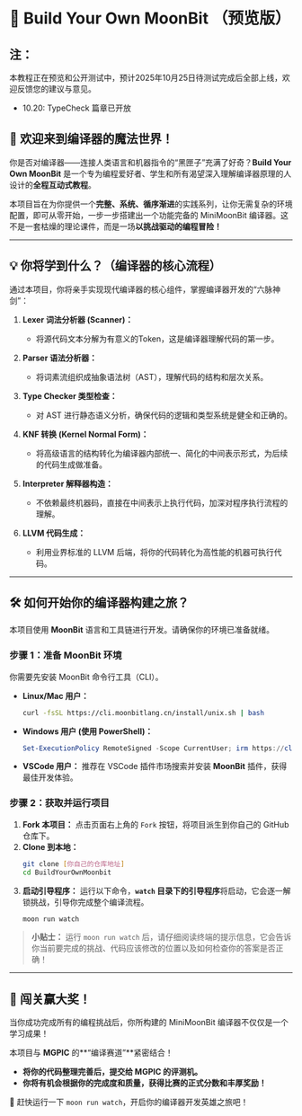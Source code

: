 # 🚀 Build Your Own MoonBit （预览版）

## 注：

本教程正在预览和公开测试中，预计2025年10月25日待测试完成后全部上线，欢迎反馈您的建议与意见。

- 10.20: TypeCheck 篇章已开放

## 🌟 欢迎来到编译器的魔法世界！

你是否对编译器——连接人类语言和机器指令的“黑匣子”充满了好奇？**Build Your Own MoonBit** 是一个专为编程爱好者、学生和所有渴望深入理解编译器原理的人设计的**全程互动式教程**。

本项目旨在为你提供一个**完整、系统、循序渐进**的实践系列，让你无需复杂的环境配置，即可从零开始，一步一步搭建出一个功能完备的 MiniMoonBit 编译器。这不是一套枯燥的理论课件，而是一场**以挑战驱动的编程冒险！**

-----

## 💡 你将学到什么？（编译器的核心流程）

通过本项目，你将亲手实现现代编译器的核心组件，掌握编译器开发的“六脉神剑”：

1.  **Lexer 词法分析器 (Scanner)：**

      * 将源代码文本分解为有意义的Token，这是编译器理解代码的第一步。

2.  **Parser 语法分析器：**

      * 将词素流组织成抽象语法树（AST），理解代码的结构和层次关系。

3.  **Type Checker 类型检查：**

      * 对 AST 进行静态语义分析，确保代码的逻辑和类型系统是健全和正确的。

4.  **KNF 转换 (Kernel Normal Form)：**

      * 将高级语言的结构转化为编译器内部统一、简化的中间表示形式，为后续的代码生成做准备。

5.  **Interpreter 解释器构造：**

      * 不依赖最终机器码，直接在中间表示上执行代码，加深对程序执行流程的理解。

6.  **LLVM 代码生成：**

      * 利用业界标准的 LLVM 后端，将你的代码转化为高性能的机器可执行代码。

-----

## 🛠️ 如何开始你的编译器构建之旅？

本项目使用 **MoonBit** 语言和工具链进行开发。请确保你的环境已准备就绪。

### 步骤 1：准备 MoonBit 环境

你需要先安装 MoonBit 命令行工具（CLI）。

  * **Linux/Mac 用户：**
    ```bash
    curl -fsSL https://cli.moonbitlang.cn/install/unix.sh | bash
    ```
  * **Windows 用户 (使用 PowerShell)：**
    ```powershell
    Set-ExecutionPolicy RemoteSigned -Scope CurrentUser; irm https://cli.moonbitlang.cn/install/powershell.ps1 | iex
    ```
  * **VSCode 用户：** 推荐在 VSCode 插件市场搜索并安装 **MoonBit** 插件，获得最佳开发体验。

### 步骤 2：获取并运行项目

1.  **Fork 本项目：** 点击页面右上角的 `Fork` 按钮，将项目派生到你自己的 GitHub 仓库下。
2.  **Clone 到本地：**
    ```bash
    git clone [你自己的仓库地址]
    cd BuildYourOwnMoonbit
    ```
3.  **启动引导程序：** 运行以下命令，**`watch` 目录下的引导程序**将启动，它会逐一解锁挑战，引导你完成整个编译流程。
    ```bash
    moon run watch
    ```

> **小贴士：** 运行 `moon run watch` 后，请仔细阅读终端的提示信息，它会告诉你当前要完成的挑战、代码应该修改的位置以及如何检查你的答案是否正确！

-----

## 🎁 闯关赢大奖！

当你成功完成所有的编程挑战后，你所构建的 MiniMoonBit 编译器不仅仅是一个学习成果！

本项目与 **MGPIC** 的\*\*“编译赛道”\*\*紧密结合！

  * **将你的代码整理完善后，提交给 MGPIC 的评测机。**
  * **你将有机会根据你的完成度和质量，获得比赛的正式分数和丰厚奖励！**

🚀 赶快运行一下 `moon run watch`，开启你的编译器开发英雄之旅吧！

